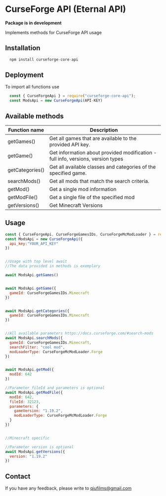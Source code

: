 
# CurseForge API (Eternal API)


**Package is in development**

Implements methods for CurseForge API usage


## Installation

```javascript
  npm install curseforge-core-api
```

## Deployment

To import all functions use
```javascript
  const { CurseForgeApi } = require("curseforge-core-api");
  const ModsApi = new CurseForgeApi(API-KEY)
```

## Available methods

| Function name             | Description                                                                |
| ----------------- | ------------------------------------------------------------------ |
| getGames() | Get all games that are available to the provided API key. |
| getGame()  | Get information about provided modification - full info, versions, version types |
| getCategories() | Get all available classes and categories of the specified game. |
| searchMods() | Get all mods that match the search criteria. |
| getMod() | Get a single mod information |
| getModFile() | Get a single file of the specified mod |
| getVersions() | Get Minecraft Versions |




## Usage

```javascript
const { CurseForgeApi, CurseForgeGamesIDs, CurseForgeMcModLoader } = require("curseforge-core-api");
const ModsApi = new CurseForgeApi({
  api_key:"YOUR_API_KEY"
})


//Usage with top level await
//The data provided in methods is exemplary

await ModsApi.getGames()


await ModsApi.getGame({
  gameId: CurseForgeGamesIDs.Minecraft
})


await ModsApi.getCategories({
  gameId: CurseForgeGamesIDs.Minecraft
})


//All available parameters https://docs.curseforge.com/#search-mods
await ModsApi.searchMods({
  gameId: CurseForgeGamesIDs.Minecraft,
  searchFilter: "cool mod",
  modLoaderType: CurseForgeMcModLoader.Forge
})


await ModsApi.getMod({
  modId: 642
})

//Parameter fileId and parameters is optional
await ModsApi.getModFile({
  modId: 642,
  fileId: 32123,
  parameters: {
    gameVersion: "1.19.2",
    modLoaderType: CurseForgeMcModLoader.Forge
  }
})


//Minecraft specific

//Parameter version is optional
await ModsApi.getVersions({
  version: "1.19.2"
})

```
## Contact

If you have any feedback, please write to qiufilms@gmail.com

